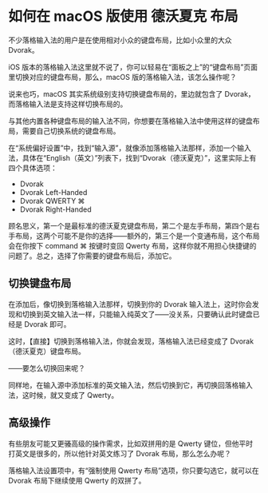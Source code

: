 # 如何在 macOS 版使用 德沃夏克 布局

不少落格输入法的用户是在使用相对小众的键盘布局，比如小众里的大众 Dvorak。

iOS 版本的落格输入法这里就不说了，你可以轻易在“面板之上”的“键盘布局”页面里切换对应的键盘布局，那么，macOS 版的落格输入法，该怎么操作呢？

说来也巧，macOS 其实系统级别支持切换键盘布局的，里边就包含了 Dvorak，而落格输入法是支持这样切换布局的。

与其他内置各种键盘布局的输入法不同，你想要在落格输入法中使用这样的键盘布局，需要自己切换系统的键盘布局。

在“系统偏好设置”中，找到“输入源”，就像添加落格输入法那样，添加一个输入法，具体在“English（英文）”列表下，找到“Dvorak（德沃夏克）”，这里实际上有四个具体选项：

- Dvorak
- Dvorak Left-Handed
- Dvorak QWERTY ⌘
- Dvorak Right-Handed

顾名思义，第一个是最标准的德沃夏克键盘布局，第二个是左手布局，第四个是右手布局，这两个可能不是你的选择——额外的，第三个是一个变通布局，这个布局会在你按下 command ⌘ 按键时变回 Qwerty 布局，这样你就不用担心快捷键的问题了。总之，选择了你需要的键盘布局后，添加它。

## 切换键盘布局

在添加后，像切换到落格输入法那样，切换到你的 Dvorak 输入法上，这时你会发现和切换到英文输入法一样，只能输入纯英文了——没关系，只要确认此时键盘已经是 Dvorak 即可。

这时，【直接】切换到落格输入法，你就会发现，落格输入法已经变成了 Dvorak（德沃夏克）键盘布局。

——要怎么切换回来呢？

同样地，在输入源中添加标准的英文输入法，然后切换到它，再切换回落格输入法，这时候，就又变成了 Qwerty。

## 高级操作

有些朋友可能又更~~骚~~高级的操作需求，比如双拼用的是 Qwerty 键位，但他平时打英文是很多的，所以他针对英文练习了 Dvorak 布局，那么怎么办呢？

落格输入法设置项中，有“强制使用 Qwerty 布局”选项，你只要勾选它，就可以在 Dvorak 布局下继续使用 Qwerty 的双拼了。